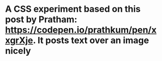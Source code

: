 # A CSS experiment based on this post by Pratham: https://codepen.io/prathkum/pen/xxgrXje. It posts text over an image nicely


